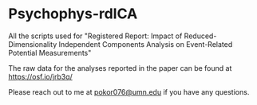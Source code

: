 # Psychophys-rdICA
All the scripts used for "Registered Report: Impact of Reduced-Dimensionality Independent Components Analysis on Event-Related Potential Measurements"

The raw data for the analyses reported in the paper can be found at https://osf.io/jrb3q/

Please reach out to me at pokor076@umn.edu if you have any questions.
